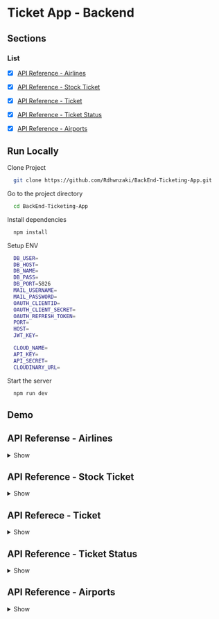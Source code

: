 # Ticket App - Backend

## Sections

### List



-  [x] [API Reference - Airlines](#api-reference---airlines)
-  [x] [API Reference - Stock Ticket](#api-reference---stock-ticket)
-  [x] [API Reference - Ticket](#api-reference---ticket)
-  [x] [API Reference - Ticket Status](#api-reference---ticket-status)
-  [x] [API Reference - Airports](#api-reference---airports)



## Run Locally

Clone Project

```bash
  git clone https://github.com/Rdhwnzaki/BackEnd-Ticketing-App.git
```

Go to the project directory

```bash
  cd BackEnd-Ticketing-App
```

Install dependencies

```bash
  npm install
```

Setup ENV

```bash
  DB_USER= 
  DB_HOST=
  DB_NAME=
  DB_PASS= 
  DB_PORT=5826
  MAIL_USERNAME=  
  MAIL_PASSWORD= 
  OAUTH_CLIENTID=  
  OAUTH_CLIENT_SECRET=
  OAUTH_REFRESH_TOKEN=
  PORT=
  HOST=
  JWT_KEY=

  CLOUD_NAME=
  API_KEY=
  API_SECRET= 
  CLOUDINARY_URL=
```

Start the server

```bash
  npm run dev
```

## Demo


## API Referense - Airlines

<details>
<summary>Show</summary>
<br>

#### Get All Airlines

```
  Get All Airlines https://gentle-tights-jay.cyclic.app/airlines/all-airlines
```

Body
```json
{
    "success": true,
    "statusCode": 200,
    "data": [
        {
            "id": 23,
            "name": "Panjul Airlines",
            "photo": "https://res.cloudinary.com/dsxjgmjtz/image/upload/v1672190939/ticketing/l7nr8kn8yh74fpiwa6wk.png",
            "phone": "6132654"
        },
        {
            "id": 22,
            "name": "Irfan Airlines",
            "photo": "https://res.cloudinary.com/dsxjgmjtz/image/upload/v1672189238/ticketing/fkq5jns6ehyqbk7sy1l6.png",
            "phone": "3112654"
        },
    ],
    "message": "get data success"
}
```

#### Get Detail Airlines

```
  Get Detail Airlines https://gentle-tights-jay.cyclic.app/airlines/get-detail-airlines
```


Body 
```json
{
    "success": true,
    "statusCode": 200,
    "data": [
        {
            "id": 23,
            "name": "Panjul Airlines",
            "photo": "https://res.cloudinary.com/dsxjgmjtz/image/upload/v1672190939/ticketing/l7nr8kn8yh74fpiwa6wk.png",
            "phone": "6132654"
        }
    ],
    "message": "Get detail airlines success"
}
```


#### Get Airlines By Search Name

```
  Get Airlines By Search Name https://gentle-tights-jay.cyclic.app/airlines/search/Fly Emirates
```

```json
{
    "success": true,
    "statusCode": 200,
    "data": [
          {
            "id": 15,
            "name": "Fly Emirates",
            "photo": "https://res.cloudinary.com/dsxjgmjtz/image/upload/v1672074987/ticketing/sr6yglpytcymbwmvnlwt.png",
            "phone": "931778"
        },
    ],
    "message": "get data success"
}
```



#### Post Airlines

```
  Post Airlines https://gentle-tights-jay.cyclic.app/airlines/airlines/all-airlines
```

Body
```json
{
  "id": 23,
  "name": "Panjul Airlines",
  "photo": "https://res.cloudinary.com/dsxjgmjtz/image/upload/v1672190939/ticketing/l7nr8kn8yh74fpiwa6wk.png",
  "phone": "6132654"
}
```

#### Put Airlines

```
  Put Airlines https://gentle-tights-jay.cyclic.app/airlines/23
```

Body
```json
{
  "id": 23,
  "name": "Panjul Airlines",
  "photo": "https://res.cloudinary.com/dsxjgmjtz/image/upload/v1672190939/ticketing/l7nr8kn8yh74fpiwa6wk.png",
  "phone": "6132654"
}
```


####

```
  Edit Photo Airline https://gentle-tights-jay.cyclic.app/airlines/23
```

```json
{
  "photo": "https://res.cloudinary.com/dsxjgmjtz/image/upload/v1672190939/ticketing/l7nr8kn8yh74fpiwa6wk.png",
}
```



#### Delete Airlines

```
  Delete Airlines https://gentle-tights-jay.cyclic.app/airlines/all-airlines/23
```

Body
```json
{
    "success": true,
    "statusCode": 200,
    "data":[
        {
            "id": 23,
            "name": "Panjul Airlines",
            "photo": "https://res.cloudinary.com/dsxjgmjtz/image/upload/v1672190939/ticketing/l7nr8kn8yh74fpiwa6wk.png",
            "phone": "6132654"
        }
    ],
    "message": "Delete stock ticket success"
}
```
</details>



## API Reference - Stock Ticket

<details>
<summary>Show</summary>
<br>


#### Get Stock Ticket

```
  Get Stock Ticket https://gentle-tights-jay.cyclic.app/stock-ticket/getstockticket
```

Body
```json
{
    "success": true,
    "statusCode": 200,
    "data": [
          {
            "id": 19,
            "origin": "BDG",
            "destination": "KLP",
            "departure": "09:00",
            "arrived": "11:15",
            "stock": 66,
            "price": 700000,
            "code": "BDG-12",
            "terminal": "12",
            "gate": "AB",
            "type": "business",
            "airlines_id": 19,
            "airlines": "Singapore Airlines",
            "photo": "https://res.cloudinary.com/dsxjgmjtz/image/upload/v1672075638/ticketing/qpxtwypmpnqsekg8w7hn.png"
        },
    ],
    "message": "Success get ticket stock data"
}
```

#### Get Stock Ticket By Id

```
  Get Stock Ticket By Id https://gentle-tights-jay.cyclic.app/stock-ticket/getstockticket/19
```

Body
```json
{
    "success": true,
    "statusCode": 200,
    "data": [
        {
            "id": 19,
            "origin": "BDG",
            "destination": "KLP",
            "departure": "09:00",
            "arrived": "11:15",
            "stock": 66,
            "price": 700000,
            "code": "BDG-12",
            "terminal": "12",
            "gate": "AB",
            "type": "business",
            "airlines_id": 19,
            "airlines": "Singapore Airlines",
            "photo": "https://res.cloudinary.com/dsxjgmjtz/image/upload/v1672075638/ticketing/qpxtwypmpnqsekg8w7hn.png"
        }
    ],
    "message": "Success get ticket stock data"
}
```



#### Post Stock Ticket

```
  Post Stock Ticket https://gentle-tights-jay.cyclic.app/stock-ticket
```

Body
```json
{
    "id": 5,
    "origin": "SFRC",
    "destination": "YGK",
    "departure": "10:30",
    "arrived": "01:30",
    "stock": 11,
    "price": 6000,
    "code": "GRD-212",
    "terminal": "B",
    "gate": "3",
    "type": "Business",
    "airlines_id": 14,
    "airlines": "Etihad Airlines",
    "photo": "https://res.cloudinary.com/dsxjgmjtz/image/upload/v1672074927/ticketing/gsf9elr1rwycfhawyn3s.png"
}
```

#### Put By Id Stock Ticket

```
  Put Stock By Id Ticket https://gentle-tights-jay.cyclic.app/stock-ticket/edit/3
```

Body
```json
{
    "id": 5,
    "origin": "SFRC",
    "destination": "YGK",
    "departure": "10:30",
    "arrived": "01:30",
    "stock": 11,
    "price": 6000,
    "code": "GRD-212",
    "terminal": "B",
    "gate": "3",
    "type": "Business",
    "airlines_id": 14,
    "airlines": "Etihad Airlines",
    "photo": "https://res.cloudinary.com/dsxjgmjtz/image/upload/v1672074927/ticketing/gsf9elr1rwycfhawyn3s.png"
}
```


#### Edit Stock Ticket

```
  Edit Stock Ticket https://gentle-tights-jay.cyclic.app/stock-ticket/edit-stock
```

Body
```json
{
 "id": 5,
  "origin": "SFRC",
  "destination": "YGK",
  "departure": "10:30",
  "arrived": "01:30",
  "stock": 11,
}
```


#### Delete Stock Ticket

```
  Delete Stock Ticket http://localhost:3006/ticket/getstockticket/3
```

Body
```json
{
   "success": true,
    "statusCode": 200,
    "data": [
        { 
            "id": 5,
            "origin": "SFRC",
            "destination": "YGK",
            "departure": "10:30",
            "arrived": "01:30",
            "stock": 11,
            "price": 6000,
            "code": "GRD-212",
            "terminal": "B",
            "gate": "3",
            "type": "Business",
            "airlines_id": 14,
            "airlines": "Etihad Airlines",
            "photo": "https://res.cloudinary.com/dsxjgmjtz/image/upload/v1672074927/ticketing/gsf9elr1rwycfhawyn3s.png"
      }
    ],
    "message": "Delete stock ticket success"
}
```
</details>



## API Referece - Ticket


<details>
<summary>Show</summary>
<br>

#### Get Ticket

```
  Get Ticket https://gentle-tights-jay.cyclic.app/ticket/get-ticket
```

Body

```json
{
    "success": true,
    "statusCode": 200,
    "data": [
        {
            "id": "7",
            "user_id": "87b406c3-bc9f-4726-8266-c4ed53b053ca",
            "detail_user": "Mr",
            "total_ticket": 1,
            "total_price": "2500",
            "status": "0",
            "uuid": "87b406c3-bc9f-4726-8266-c4ed53b053ca",
            "date": "2022-12-26T22:18:01.057Z",
            "stock_id": null,
            "custommer_name": "Revanda",
            "nationality": "ID",
            "insurance": "0",
            "grand_total": "0"
        },
 ],
    "message": "Get ticket success"
}
```


#### Get All Ticket

```
  Get All Ticket https://gentle-tights-jay.cyclic.app/ticket/get-all-ticket
```

Body
```json
 {
    "success": true,
    "statusCode": 200,
    "data": [
           {
            "id": "16",
            "user_id": "0ef98410-8f58-40c7-906b-05a5d4f25f5a",
            "detail_user": "Mrs",
            "total_ticket": 1,
            "total_price": "100",
            "status": "1",
            "uuid": "0ef98410-8f58-40c7-906b-05a5d4f25f5a",
            "date": "2022-12-28T17:34:04.757Z",
            "stock_id": 18,
            "custommer_name": "Ahmad Rizky Revanda",
            "nationality": "IND",
            "insurance": "0",
            "grand_total": "0"
        }
    ],
    "message": "Get ticket success"
}
```



#### Get Ticket Join

```
  Get Ticket Join https://gentle-tights-jay.cyclic.app/ticket/get-ticket-join
```

Body
```json
{
    "success": true,
    "statusCode": 200,
    "data": [
        {
            "id": "16",
            "user_id": "0ef98410-8f58-40c7-906b-05a5d4f25f5a",
            "detail_user": "Mrs",
            "total_ticket": 1,
            "total_price": "100",
            "status": "1",
            "uuid": "0ef98410-8f58-40c7-906b-05a5d4f25f5a",
            "date": "2022-12-28T17:34:04.757Z",
            "stock_id": 18,
            "custommer_name": "Ahmad Rizky Revanda",
            "nationality": "IND",
            "insurance": "0",
            "grand_total": "0",
            "info": "1",
            "detail": "Eticket issued",
            "origin": "KMT",
            "destination": "JKT",
            "code": "KMT-22",
            "name": "Fly Emirates"
        },
    ],
    "message": "Success Get Ticket By Token"
}
```



#### Post Ticket

```
  Post Ticket https://gentle-tights-jay.cyclic.app/ticket/post-ticket
```

Body
```json
{
    "user_id":"0ef98410-8f58-40c7-906b-05a5d4f25f5a",
    "detail_user":"abcdefg",
    "total_ticket":2,
    "total_price":"800000",
    "status":1,
    "uuid":"barcode guys"
}
```

#### Put Ticket

```
  Put Ticket https://gentle-tights-jay.cyclic.app/ticket/put-ticket/6
```

Body
```json
{
    "user_id":"0ef98410-8f58-40c7-906b-05a5d4f25f5a",
    "detail_user":"abcdefghijgl",
    "total_ticket":2,
    "total_price":"800000",
    "status":1,
    "uuid":"barcode guys baru"
}
```

#### Delete Ticket

```
  Delete Ticket https://gentle-tights-jay.cyclic.app/ticket/delete-ticket/6
```

Body

```json
{
    "success": true,
    "statusCode": 200,
    "data": [
            {
            "id": "6",
            "user_id": "87b406c3-bc9f-4726-8266-c4ed53b053ca",
            "detail_user": "Mr",
            "total_ticket": 1,
            "total_price": "2500",
            "status": "0",
            "uuid": "87b406c3-bc9f-4726-8266-c4ed53b053ca",
            "date": "2022-12-26T22:13:55.279Z",
            "stock_id": null,
            "custommer_name": "Revanda",
            "nationality": "ID",
            "insurance": "0",
            "grand_total": "0"
      }
    ],
    "message": "Delete ticket success"
}
```
</details>



## API Reference - Ticket Status

<details>
<summary>Show</summary>
<br>

#### Get Ticket Status

```
  Get Ticket Status https://gentle-tights-jay.cyclic.app/ticket-status/get-ticket-status
```

Body

```json
{
    "success": true,
    "statusCode": 200,
    "data": [
        {
            "id": 4,
            "info": "1",
            "detail": "Eticket issued"
        },
        {
            "id": 7,
            "info": "0",
            "detail": "Waiting for payment"
        }
    ],
    "message": "Get ticket success"
}
```

#### Post Ticket Status

```
  Post Ticket Status https://gentle-tights-jay.cyclic.app/ticket-status/post-ticket-status
```

Body

```json
{
  "id": 7,
  "info": "0",
  "detail": "Waiting for payment"
}
```

#### Put Ticket Status

```
  Put Ticket Status https://gentle-tights-jay.cyclic.app/ticket-status/put-ticket-status/8
```

Body

```Json
{
  "id": 8,
  "info": "1",
  "detail": "Eticket issued"
}
```

#### Delete Ticket Status

```
  Delete Ticket Status https://gentle-tights-jay.cyclic.app/ticket-status/delete-ticket-status/8
```

Body
```json
{
    "success": true,
    "statusCode": 200,
    "data": [
        {
          "id": 8,
          "info": "1",
          "detail": "Waiting For Payment"
        }
    ],
    "message": "Delete ticket success"
}
```
</details>



## API Reference - Airports

<details>
<summary>Show</summary>
<br>

#### Get Detail Airports

```
  Get All airports https://gentle-tights-jay.cyclic.app/airports
```

Body
```json
{
  "success": true,
    "statusCode": 200,
    "data": [
            {
            "id": "1",
            "name": "Bandar Udara Soekarno Hatta",
            "code": "CGJ"
            }
    ],
    "message": "Get airports success"
}



```

#### Post Airports

```
  Post Airports https://gentle-tights-jay.cyclic.app/airports
```

Body
```json
{
  "id": "1",
  "name": "Bandar Udara Soekarno Hatta",
  "code": "CGJ"
}
```

#### Put Airports

```
  Put Airport https://gentle-tights-jay.cyclic.app/airports/1
```

Body
```json
{
    "name": "Bandar Udara Soekarno Hatta",
    "code": "CGJ"
}
```

#### Delete Airports

```
  Delete Airports https://gentle-tights-jay.cyclic.app/airports/1
```

Body
```json
{
    "success": true,
    "statusCode": 200,
    "data": [
        {
          "id": "1",
          "name": "Bandar Udara Soekarno Hatta",
          "code": "CGJ"
        }
    ],
    "message": "Delete airports success"
}
```

</details>
